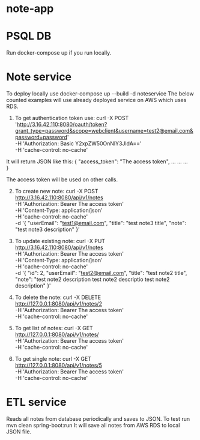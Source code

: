 # note-app

# PSQL DB

Run docker-compose up if you run locally.

# Note service
To deploy locally use docker-compose up --build -d noteservice
The below counted examples will use already deployed service on AWS which uses RDS.

1. To get authentication token use:
 curl -X POST \
  'http://3.16.42.110:8080/oauth/token?grant_type=password&scope=webclient&username=test2@email.com&password=password' \
  -H 'Authorization: Basic Y2xpZW50OnNlY3JldA==' \
  -H 'cache-control: no-cache'
  
  It will return JSON like this:
  {
    "access_token": "The access token",
    ...
    ...
    ...    
}

The access token will be used on other calls.

2. To create new note:
curl -X POST \
  http://3.16.42.110:8080/api/v1/notes \
  -H 'Authorization: Bearer The access token' \
  -H 'Content-Type: application/json' \
  -H 'cache-control: no-cache' \
  -d '{
	"userEmail": "test1@email.com",
	"title": "test note3 title",
	"note": "test note3 description"
   }'

3. To update existing note:
curl -X PUT \
  http://3.16.42.110:8080/api/v1/notes \
  -H 'Authorization: Bearer The access token' \
  -H 'Content-Type: application/json' \
  -H 'cache-control: no-cache' \
  -d '{
	"id": 2,
	"userEmail": "test2@email.com",
	"title": "test note2 title",
	"note": "test note2 description test note2 descriptio test note2 description"
}'

4. To delete the note:
curl -X DELETE \
  http://127.0.0.1:8080/api/v1/notes/2 \
  -H 'Authorization: Bearer The access token' \
  -H 'cache-control: no-cache'

5. To get list of notes:
curl -X GET \
  http://127.0.0.1:8080/api/v1/notes/ \
  -H 'Authorization: Bearer The access token' \
  -H 'cache-control: no-cache'
  
6. To get single note:
curl -X GET \
  http://127.0.0.1:8080/api/v1/notes/5 \
  -H 'Authorization: Bearer The access token' \
  -H 'cache-control: no-cache'

# ETL service
Reads all notes from database periodically and saves to JSON.
To test run mvn clean spring-boot:run
It will save all notes from AWS RDS to local JSON file.
